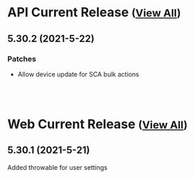 
# API Current Release <small>([View All](/API.md))</small>
## 5.30.2 (2021-5-22)
### Patches 

- Allow device update for SCA bulk actions

<br><br>
# Web Current Release <small>([View All](/Web.md))</small>
## 5.30.1 (2021-5-21)
Added throwable for user settings

  
